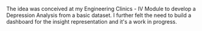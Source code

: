 The idea was conceived at my Engineering Clinics - IV Module to develop a Depression Analysis from a basic dataset.
I further felt the need to build a dashboard for the insight representation and it's a work in progress.

